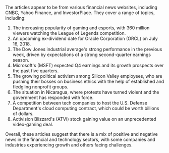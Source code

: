 The articles appear to be from various financial news websites, including CNBC, Yahoo Finance, and InvestorPlace. They cover a range of topics, including:

1. The increasing popularity of gaming and esports, with 360 million viewers watching the League of Legends competition.
2. An upcoming ex-dividend date for Oracle Corporation (ORCL) on July 16, 2018.
3. The Dow Jones industrial average's strong performance in the previous week, driven by expectations of a strong second-quarter earnings season.
4. Microsoft's (MSFT) expected Q4 earnings and its growth prospects over the past five quarters.
5. The growing political activism among Silicon Valley employees, who are pushing their bosses on business ethics with the help of established and fledgling nonprofit groups.
6. The situation in Nicaragua, where protests have turned violent and the government has responded with force.
7. A competition between tech companies to host the U.S. Defense Department's cloud computing contract, which could be worth billions of dollars.
8. Activision Blizzard's (ATVI) stock gaining value on an unprecedented video-gaming deal.

Overall, these articles suggest that there is a mix of positive and negative news in the financial and technology sectors, with some companies and industries experiencing growth and others facing challenges.